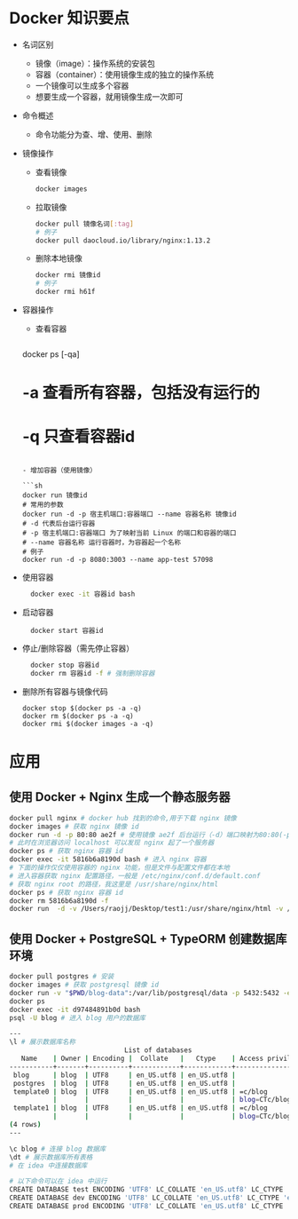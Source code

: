 # Docker 知识要点

- 名词区别

  - 镜像（image）：操作系统的安装包
  - 容器（container）：使用镜像生成的独立的操作系统
  - 一个镜像可以生成多个容器
  - 想要生成一个容器，就用镜像生成一次即可

- 命令概述

  - 命令功能分为查、增、使用、删除

- 镜像操作

  - 查看镜像

    ```sh
    docker images
    ```

  - 拉取镜像

    ```sh
    docker pull 镜像名词[:tag]
    # 例子
    docker pull daocloud.io/library/nginx:1.13.2
    ```

  - 删除本地镜像

    ```sh
    docker rmi 镜像id
    # 例子
    docker rmi h61f
    ```

- 容器操作

  - 查看容器

    ```
  docker ps [-qa]
    # -a 查看所有容器，包括没有运行的
    # -q 只查看容器id
    ```
    
  - 增加容器（使用镜像）
  
    ```sh
    docker run 镜像id
    # 常用的参数
  docker run -d -p 宿主机端口:容器端口 --name 容器名称 镜像id
    # -d 代表后台运行容器
  # -p 宿主机端口:容器端口 为了映射当前 Linux 的端口和容器的端口
    # --name 容器名称 运行容器时，为容器起一个名称
    # 例子
    docker run -d -p 8080:3003 --name app-test 57098
    ```
  
- 使用容器
  
  ```sh
    docker exec -it 容器id bash  
    ```
  
- 启动容器
  
  ```
    docker start 容器id
    ```
  
- 停止/删除容器（需先停止容器）
  
  ```sh
    docker stop 容器id
    docker rm 容器id -f # 强制删除容器
    ```
  
- 删除所有容器与镜像代码

  ```
  docker stop $(docker ps -a -q)
  docker rm $(docker ps -a -q)
  docker rmi $(docker images -a -q)
  ```

  





# 应用

## 使用 Docker + Nginx 生成一个静态服务器

```sh
docker pull nginx # docker hub 找到的命令,用于下载 nginx 镜像
docker images # 获取 nginx 镜像 id
docker run -d -p 80:80 ae2f # 使用镜像 ae2f 后台运行（-d）端口映射为80:80(-p 80:80) 的容器
# 此时在浏览器访问 localhost 可以发现 nginx 起了一个服务器
docker ps # 获取 nginx 容器 id
docker exec -it 5816b6a8190d bash # 进入 nginx 容器
# 下面的操作仅仅使用容器的 nginx 功能，但是文件与配置文件都在本地
# 进入容器获取 nginx 配置路径，一般是 /etc/nginx/conf.d/default.conf
# 获取 nginx root 的路径，我这里是 /usr/share/nginx/html
docker ps # 获取 nginx 容器 id
docker rm 5816b6a8190d -f 
docker run  -d -v /Users/raojj/Desktop/test1:/usr/share/nginx/html -v /Users/raojj/Desktop/default.conf:/etc/nginx/conf.d/default.conf -p 80:80 ae2feff98a0c # 使用镜像生成容器，并且使用服务器的配置文件和文件作为 nginx 而非 docker 内部的配置文件和文件
```

## 使用 Docker + PostgreSQL + TypeORM 创建数据库环境

```sh
docker pull postgres # 安装
docker images # 获取 postgresql 镜像 id
docker run -v "$PWD/blog-data":/var/lib/postgresql/data -p 5432:5432 -e POSTGRES_USER=blog -e POSTGRES_PASSWORD=123456 -d a6cd86e1dfce # 使用镜像生成容器，并且使用服务器目录blog-data作为数据库数据存储目录
docker ps 
docker exec -it d97484891b0d bash
psql -U blog # 进入 blog 用户的数据库

---
\l # 展示数据库名称
                             List of databases
   Name    | Owner | Encoding |  Collate   |   Ctype    | Access privileges 
-----------+-------+----------+------------+------------+-------------------
 blog      | blog  | UTF8     | en_US.utf8 | en_US.utf8 | 
 postgres  | blog  | UTF8     | en_US.utf8 | en_US.utf8 | 
 template0 | blog  | UTF8     | en_US.utf8 | en_US.utf8 | =c/blog          +
           |       |          |            |            | blog=CTc/blog
 template1 | blog  | UTF8     | en_US.utf8 | en_US.utf8 | =c/blog          +
           |       |          |            |            | blog=CTc/blog
(4 rows)
---

\c blog # 连接 blog 数据库
\dt # 展示数据库所有表格
# 在 idea 中连接数据库

# 以下命令可以在 idea 中运行
CREATE DATABASE test ENCODING 'UTF8' LC_COLLATE 'en_US.utf8' LC_CTYPE 'en_US.utf8';
CREATE DATABASE dev ENCODING 'UTF8' LC_COLLATE 'en_US.utf8' LC_CTYPE 'en_US.utf8';
CREATE DATABASE prod ENCODING 'UTF8' LC_COLLATE 'en_US.utf8' LC_CTYPE 'en_US.utf8';
```





